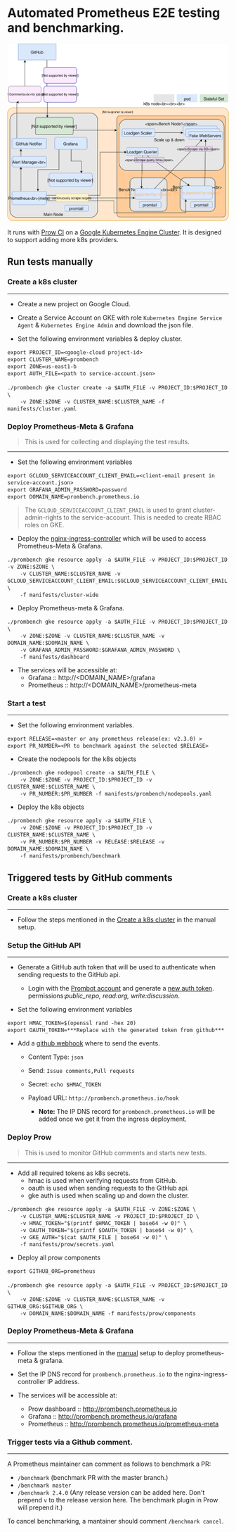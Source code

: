# Automated Prometheus E2E testing and benchmarking.

![Prombench Design](design.svg)

It runs with [Prow CI](https://github.com/kubernetes/test-infra/blob/master/prow/) on a [Google Kubernetes Engine Cluster](https://cloud.google.com/kubernetes-engine/).
It is designed to support adding more k8s providers.

## Run tests manually
### Create a k8s cluster
---
- Create a new project on Google Cloud.

- Create a Service Account on GKE with role `Kubernetes Engine Service Agent` & `Kubernetes Engine Admin` and download the json file.

- Set the following environment variables & deploy cluster.
```
export PROJECT_ID=<google-cloud project-id>
export CLUSTER_NAME=prombench
export ZONE=us-east1-b
export AUTH_FILE=<path to service-account.json>

./prombench gke cluster create -a $AUTH_FILE -v PROJECT_ID:$PROJECT_ID \
    -v ZONE:$ZONE -v CLUSTER_NAME:$CLUSTER_NAME -f manifests/cluster.yaml
```

### Deploy Prometheus-Meta & Grafana
> This is used for collecting and displaying the test results.

---

- Set the following environment variables
```
export GCLOUD_SERVICEACCOUNT_CLIENT_EMAIL=<client-email present in service-account.json>
export GRAFANA_ADMIN_PASSWORD=password
export DOMAIN_NAME=prombench.prometheus.io
```
> The `GCLOUD_SERVICEACCOUNT_CLIENT_EMAIL` is used to grant cluster-admin-rights to the service-account. This is needed to create RBAC roles on GKE.

- Deploy the [nginx-ingress-controller](https://github.com/kubernetes/ingress-nginx) which will be used to access Prometheus-Meta & Grafana.
```
./prombench gke resource apply -a $AUTH_FILE -v PROJECT_ID:$PROJECT_ID -v ZONE:$ZONE \
    -v CLUSTER_NAME:$CLUSTER_NAME -v GCLOUD_SERVICEACCOUNT_CLIENT_EMAIL:$GCLOUD_SERVICEACCOUNT_CLIENT_EMAIL \
    -f manifests/cluster-wide
```

- Deploy Prometheus-meta & Grafana.
```
./prombench gke resource apply -a $AUTH_FILE -v PROJECT_ID:$PROJECT_ID \
    -v ZONE:$ZONE -v CLUSTER_NAME:$CLUSTER_NAME -v DOMAIN_NAME:$DOMAIN_NAME \
    -v GRAFANA_ADMIN_PASSWORD:$GRAFANA_ADMIN_PASSWORD \
    -f manifests/dashboard
```

- The services will be accessible at:
  * Grafana :: http://<DOMAIN_NAME>/grafana
  * Prometheus :: http://<DOMAIN_NAME>/prometheus-meta

### Start a test
---

- Set the following environment variables.
```
export RELEASE=<master or any prometheus release(ex: v2.3.0) >
export PR_NUMBER=<PR to benchmark against the selected $RELEASE>
```

- Create the nodepools for the k8s objects
```
./prombench gke nodepool create -a $AUTH_FILE \
    -v ZONE:$ZONE -v PROJECT_ID:$PROJECT_ID -v CLUSTER_NAME:$CLUSTER_NAME \
    -v PR_NUMBER:$PR_NUMBER -f manifests/prombench/nodepools.yaml
```

- Deploy the k8s objects
```
./prombench gke resource apply -a $AUTH_FILE \
    -v ZONE:$ZONE -v PROJECT_ID:$PROJECT_ID -v CLUSTER_NAME:$CLUSTER_NAME \
    -v PR_NUMBER:$PR_NUMBER -v RELEASE:$RELEASE -v DOMAIN_NAME:$DOMAIN_NAME \
    -f manifests/prombench/benchmark
```

## Triggered tests by GitHub comments

### Create a k8s cluster
---

- Follow the steps mentioned in the [Create a k8s cluster](#create-a-k8s-cluster) in the manual setup.

### Setup the GitHub API
---

- Generate a GitHub auth token that will be used to authenticate when sending requests to the GitHub api.
  * Login with the [Prombot account](https://github.com/prombot) and generate a [new auth token](https://github.com/settings/tokens).
  permissions:*public_repo, read:org, write:discussion*.

- Set the following environment variables
```
export HMAC_TOKEN=$(openssl rand -hex 20)
export OAUTH_TOKEN=***Replace with the generated token from github***
```

- Add a [github webhook](https://github.com/prometheus/prometheus/settings/hooks) where to send the events.
  * Content Type: `json`
  * Send:  `Issue comments,Pull requests`
  * Secret: `echo $HMAC_TOKEN`
  * Payload URL: `http://prombench.prometheus.io/hook`

    * **Note:** The IP DNS record for `prombench.prometheus.io` will be added once we get it from the ingress deployment.

### Deploy Prow
> This is used to monitor GitHub comments and starts new tests.

---

- Add all required tokens as k8s secrets.
  * hmac is used when verifying requests from GitHub.
  * oauth is used when sending requests to the GitHub api.
  * gke auth is used when scaling up and down the cluster.
```
./prombench gke resource apply -a $AUTH_FILE -v ZONE:$ZONE \
    -v CLUSTER_NAME:$CLUSTER_NAME -v PROJECT_ID:$PROJECT_ID \
    -v HMAC_TOKEN="$(printf $HMAC_TOKEN | base64 -w 0)" \
    -v OAUTH_TOKEN="$(printf $OAUTH_TOKEN | base64 -w 0)" \
    -v GKE_AUTH="$(cat $AUTH_FILE | base64 -w 0)" \
    -f manifests/prow/secrets.yaml
```

- Deploy all prow components
```
export GITHUB_ORG=prometheus

./prombench gke resource apply -a $AUTH_FILE -v PROJECT_ID:$PROJECT_ID \
    -v ZONE:$ZONE -v CLUSTER_NAME:$CLUSTER_NAME -v GITHUB_ORG:$GITHUB_ORG \
    -v DOMAIN_NAME:$DOMAIN_NAME -f manifests/prow/components
```

### Deploy Prometheus-Meta & Grafana
---
- Follow the steps mentioned in the [manual](#deploy-prometheus-meta--grafana) setup to deploy prometheus-meta & grafana.

- Set the IP DNS record for `prombench.prometheus.io` to the nginx-ingress-controller IP address.

- The services will be accessible at:
  * Prow dashboard :: http://prombench.prometheus.io
  * Grafana :: http://prombench.prometheus.io/grafana
  * Prometheus ::  http://prombench.prometheus.io/prometheus-meta

### Trigger tests via a Github comment.
---

A Prometheus maintainer can comment as follows to benchmark a PR:
- `/benchmark` (benchmark PR with the master branch.)
- `/benchmark master`
- `/benchmark 2.4.0` (Any release version can be added here. Don't prepend `v` to the release version here. The benchmark plugin in Prow will prepend it.)

To cancel benchmarking, a mantainer should comment `/benchmark cancel`.
